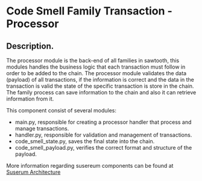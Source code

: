# Code Smell Family Transaction - Processor
## Description.
The processor module is the back-end of all families in sawtooth, this modules handles the business logic that each
transaction must follow in order to be added to the chain. The processor module validates the data (payload) of all
transactions, if the information is correct and the data in the transaction is valid the state of the specific transaction
is store in the chain.
The family process can save information to the chain and also it can retrieve information from it.

This component consist of several modules:
* main.py, responsible for creating a processor handler that process and manage transactions.
* handler.py, responsible for validation and management of transactions.
* code_smell_state.py, saves the final state into the chain.
* code_smell_payload.py, verifies the correct format and structure of the payload.

More information regarding susereum components can be found at [Suserum Architecture](https://github.com/obahy/Susereum/wiki/Susereum-Architecture)
